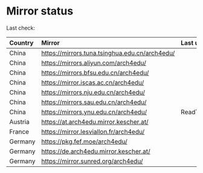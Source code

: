 <script src="./time.js"></script>
# Mirror status
Last check: <script type="text/javascript">localize(1688271758.5110977);</script>

|Country|Mirror|Last update|
|:------|:-----|:----------|
|China|https://mirrors.tuna.tsinghua.edu.cn/arch4edu/|<script type="text/javascript">localize(1688236484);</script>|
|China|https://mirrors.aliyun.com/arch4edu/|<script type="text/javascript">localize(1688193229);</script>|
|China|https://mirrors.bfsu.edu.cn/arch4edu/|<script type="text/javascript">localize(1688236484);</script>|
|China|https://mirror.iscas.ac.cn/arch4edu/|<script type="text/javascript">localize(1688236484);</script>|
|China|https://mirrors.nju.edu.cn/arch4edu/|<script type="text/javascript">localize(1688193229);</script>|
|China|https://mirrors.sau.edu.cn/arch4edu/|<script type="text/javascript">localize(1673850842);</script>|
|China|https://mirrors.ynu.edu.cn/arch4edu/|ReadTimeout|
|Austria|https://at.arch4edu.mirror.kescher.at/|<script type="text/javascript">localize(1688236484);</script>|
|France|https://mirror.lesviallon.fr/arch4edu/|<script type="text/javascript">localize(1688236484);</script>|
|Germany|https://pkg.fef.moe/arch4edu/|<script type="text/javascript">localize(1688236484);</script>|
|Germany|https://de.arch4edu.mirror.kescher.at/|<script type="text/javascript">localize(1688236484);</script>|
|Germany|https://mirror.sunred.org/arch4edu/|<script type="text/javascript">localize(1688236484);</script>|

<script src="./tablefilter/tablefilter.js"></script>
<script src="./table.js"></script>